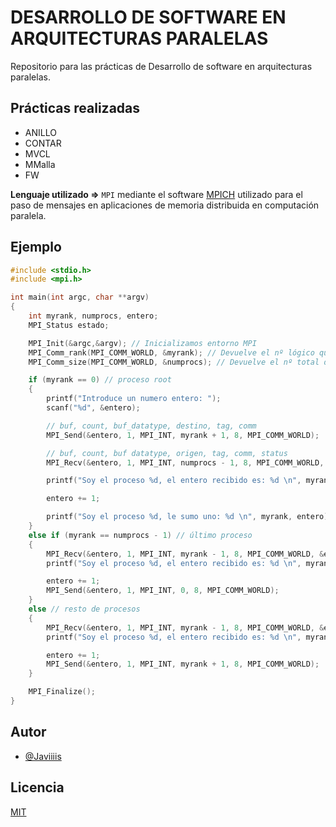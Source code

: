 # DESARROLLO DE SOFTWARE EN ARQUITECTURAS PARALELAS

Repositorio para las prácticas de Desarrollo de software en arquitecturas paralelas.

## Prácticas realizadas

- ANILLO
- CONTAR
- MVCL
- MMalla
- FW

**Lenguaje utilizado =>** `MPI` mediante el software [MPICH](https://www.mpich.org/) utilizado para el paso de mensajes en aplicaciones de memoria distribuida en computación paralela.

## Ejemplo

```c
#include <stdio.h>
#include <mpi.h>

int main(int argc, char **argv)
{
	int myrank, numprocs, entero;
	MPI_Status estado;

	MPI_Init(&argc,&argv); // Inicializamos entorno MPI
	MPI_Comm_rank(MPI_COMM_WORLD, &myrank); // Devuelve el nº lógico que corresponde a cada proceso (0..N)
	MPI_Comm_size(MPI_COMM_WORLD, &numprocs); // Devuelve el nº total de procesos existentes.

	if (myrank == 0) // proceso root
	{
		printf("Introduce un numero entero: ");
		scanf("%d", &entero);

		// buf, count, buf_datatype, destino, tag, comm
		MPI_Send(&entero, 1, MPI_INT, myrank + 1, 8, MPI_COMM_WORLD);

		// buf, count, buf datatype, origen, tag, comm, status
		MPI_Recv(&entero, 1, MPI_INT, numprocs - 1, 8, MPI_COMM_WORLD, &estado);

		printf("Soy el proceso %d, el entero recibido es: %d \n", myrank, entero);

		entero += 1;

		printf("Soy el proceso %d, le sumo uno: %d \n", myrank, entero);
	}
	else if (myrank == numprocs - 1) // último proceso
	{
		MPI_Recv(&entero, 1, MPI_INT, myrank - 1, 8, MPI_COMM_WORLD, &estado);
		printf("Soy el proceso %d, el entero recibido es: %d \n", myrank, entero);

		entero += 1;
		MPI_Send(&entero, 1, MPI_INT, 0, 8, MPI_COMM_WORLD);
	}
	else // resto de procesos
	{
		MPI_Recv(&entero, 1, MPI_INT, myrank - 1, 8, MPI_COMM_WORLD, &estado);
		printf("Soy el proceso %d, el entero recibido es: %d \n", myrank, entero);

		entero += 1;
		MPI_Send(&entero, 1, MPI_INT, myrank + 1, 8, MPI_COMM_WORLD);
	}

	MPI_Finalize();
}
```

## Autor

- [@Javiiiis](https://www.github.com/Javiiiis)

## Licencia

[MIT](https://choosealicense.com/licenses/mit/)
